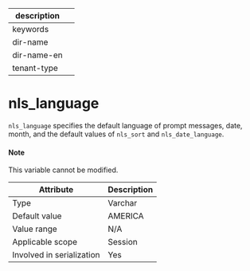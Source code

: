 |description||
|---|---|
|keywords||
|dir-name||
|dir-name-en||
|tenant-type||

# nls_language

`nls_language` specifies the default language of prompt messages, date, month, and the default values of `nls_sort` and `nls_date_language`.

<main id="notice" type='explain'>
    <h4>Note</h4>
    <p>This variable cannot be modified. </p>
</main>

| **Attribute** | **Description** |
|---------|---------|
| Type | Varchar |
| Default value | AMERICA |
| Value range | N/A |
| Applicable scope | Session |
| Involved in serialization | Yes |
